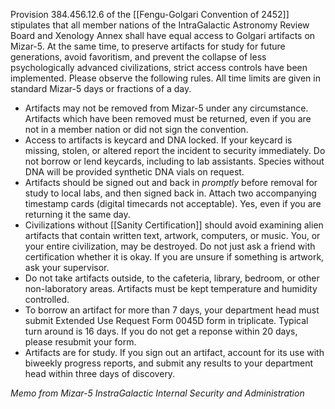 Provision 384.456.12.6 of the [[Fengu-Golgari Convention of 2452]] stipulates that all member nations of the IntraGalactic Astronomy Review Board and Xenology Annex shall have equal access to Golgari artifacts on Mizar-5. At the same time, to preserve artifacts for study for future generations, avoid favoritism, and prevent the collapse of less psychologically advanced civilizations, strict access controls have been implemented. Please observe the following rules. All time limits are given in standard Mizar-5 days or fractions of a day.

- Artifacts may not be removed from Mizar-5 under any circumstance. Artifacts which have been removed must be returned, even if you are not in a member nation or did not sign the convention.
- Access to artifacts is keycard and DNA locked. If your keycard is missing, stolen, or altered report the incident to security immediately. Do not borrow or lend keycards, including to lab assistants. Species without DNA will be provided synthetic DNA vials on request.
- Artifacts should be signed out and back in *promptly* before removal for study to local labs, and then signed back in. Attach two accompanying timestamp cards (digital timecards not acceptable). Yes, even if you are returning it the same day.
- Civilizations without [[Sanity Certification]] should avoid examining alien artifacts that contain written text, artwork, computers, or music. You, or your entire civilization, may be destroyed. Do not just ask a friend with certification whether it is okay. If you are unsure if something is artwork, ask your supervisor.
- Do not take artifacts outside, to the cafeteria, library, bedroom, or other non-laboratory areas. Artifacts must be kept temperature and humidity controlled.
- To borrow an artifact for more than 7 days, your department head must submit Extended Use Request Form 0045D form in triplicate. Typical turn around is 16 days. If you do not get a reponse within 20 days, please resubmit your form.
- Artifacts are for study. If you sign out an artifact, account for its use with biweekly progress reports, and submit any results to your department head within three days of discovery.


*Memo from Mizar-5 InstraGalactic Internal Security and Administration*